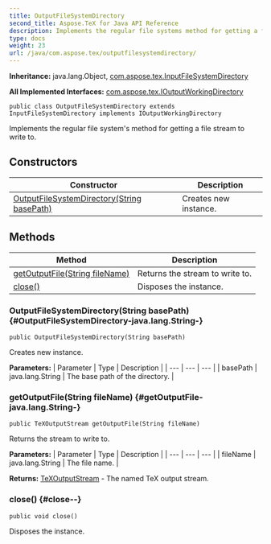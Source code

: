 ```yaml
---
title: OutputFileSystemDirectory
second_title: Aspose.TeX for Java API Reference
description: Implements the regular file systems method for getting a file stream to write to.
type: docs
weight: 23
url: /java/com.aspose.tex/outputfilesystemdirectory/
---
```

**Inheritance:**
java.lang.Object, [com.aspose.tex.InputFileSystemDirectory](../../com.aspose.tex/inputfilesystemdirectory)

**All Implemented Interfaces:**
[com.aspose.tex.IOutputWorkingDirectory](../../com.aspose.tex/ioutputworkingdirectory)
```
public class OutputFileSystemDirectory extends InputFileSystemDirectory implements IOutputWorkingDirectory
```

Implements the regular file system's method for getting a file stream to write to.
## Constructors

| Constructor | Description |
| --- | --- |
| [OutputFileSystemDirectory(String basePath)](#OutputFileSystemDirectory-java.lang.String-) | Creates new instance. |
## Methods

| Method | Description |
| --- | --- |
| [getOutputFile(String fileName)](#getOutputFile-java.lang.String-) | Returns the stream to write to. |
| [close()](#close--) | Disposes the instance. |
### OutputFileSystemDirectory(String basePath) {#OutputFileSystemDirectory-java.lang.String-}
```
public OutputFileSystemDirectory(String basePath)
```


Creates new instance.

**Parameters:**
| Parameter | Type | Description |
| --- | --- | --- |
| basePath | java.lang.String | The base path of the directory. |

### getOutputFile(String fileName) {#getOutputFile-java.lang.String-}
```
public TeXOutputStream getOutputFile(String fileName)
```


Returns the stream to write to.

**Parameters:**
| Parameter | Type | Description |
| --- | --- | --- |
| fileName | java.lang.String | The file name. |

**Returns:**
[TeXOutputStream](../../com.aspose.tex/texoutputstream) - The named TeX output stream.
### close() {#close--}
```
public void close()
```


Disposes the instance.

